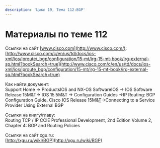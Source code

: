 ```yaml
---
description: 'Цикл 19, Тема 112:BGP'
---
```


# Материалы по теме 112

Ссылки на сайт [www.cisco.com](http://www.cisco.com/):  
[http://www.cisco.com/c/en/us/td/docs/ios-xml/ios/iproute\_bgp/configuration/15-mt/irg-15-mt-book/irg-external-sp.html?bookSearch=true](http://www.cisco.com/c/en/us/td/docs/ios-xml/ios/iproute_bgp/configuration/15-mt/irg-15-mt-book/irg-external-sp.html?bookSearch=true)

Как найти документ:  
Support Home → ProductsIOS and NX-OS SoftwareIOS → IOS Software Release 15M&T→ IOS 15.5M&T → Configuration Guides →IP Routing: BGP Configuration Guide, Cisco IOS Release 15M&[T](http://www.cisco.com/c/en/us/td/docs/ios-xml/ios/iproute_bgp/configuration/15-mt/irg-15-mt-book.html)→Connecting to a Service Provider Using External BGP

Ссылки на книгу/главу:  
Routing TCP / IP CCIE Professional Development, 2nd Edition Volume 2, Chapter 4: BGP and Routing Policies

Ссылки на сайт xgu.ru:  
[http://xgu.ru/wiki/BGP](http://xgu.ru/wiki/BGP)

